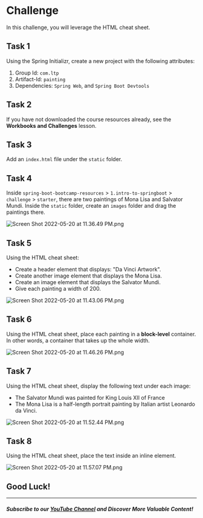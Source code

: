 # Challenge

In this challenge, you will leverage the HTML cheat sheet.

## Task 1

Using the Spring Initializr, create a new project with the following attributes:

1. Group Id: `com.ltp`
2. Artifact-Id: `painting`
3. Dependencies: `Spring Web`, and `Spring Boot Devtools`

## Task 2

If you have not downloaded the course resources already, see the **Workbooks and Challenges** lesson.

## Task 3
Add an `index.html` file under the `static` folder.

## Task 4

Inside `spring-boot-bootcamp-resources` > `1.intro-to-springboot` > `challenge` > `starter`, there are two paintings of Mona Lisa and Salvator Mundi. Inside the `static` folder, create an `images` folder and drag the paintings there.

![Screen Shot 2022-05-20 at 11.36.49 PM.png](https://firebasestorage.googleapis.com/v0/b/learnthepart-75aed.appspot.com/o/images%2Fd81563d4-cc53-4e32-ab35-5b4757d14f76?alt=media&token=f063a263-1961-4dfb-bb3b-978a79e26c14)

## Task 5
Using the HTML cheat sheet:
- Create a header element that displays: "Da Vinci Artwork".
- Create another image element that displays the Mona Lisa.
- Create an image element that displays the Salvator Mundi.
- Give each painting a width of 200.

![Screen Shot 2022-05-20 at 11.43.06 PM.png](https://firebasestorage.googleapis.com/v0/b/learnthepart-75aed.appspot.com/o/images%2F387e6fdc-d915-4ed8-93ad-b6cdd3a76454?alt=media&token=a3517790-698f-4b31-92c5-66a1d7a7e0a6)

## Task 6

Using the HTML cheat sheet, place each painting in a **block-level** container. In other words, a container that takes up the whole width.

![Screen Shot 2022-05-20 at 11.46.26 PM.png](https://firebasestorage.googleapis.com/v0/b/learnthepart-75aed.appspot.com/o/images%2F10a5675d-b867-49a5-8e97-2e36289de0df?alt=media&token=ae9082dd-9c1e-4fa5-ac80-d859942a6da5)

## Task 7

Using the HTML cheat sheet, display the following text under each image:

- The Salvator Mundi was painted for King Louis XII of France
- The Mona Lisa is a half-length portrait painting by Italian artist Leonardo da Vinci.

![Screen Shot 2022-05-20 at 11.52.44 PM.png](https://firebasestorage.googleapis.com/v0/b/learnthepart-75aed.appspot.com/o/images%2Fb7dc18fb-6a65-434e-aa36-69c3e2447e95?alt=media&token=3f7f91d8-e13f-4411-9021-dc7c33224584)

## Task 8

Using the HTML cheat sheet, place the text inside an inline element.

![Screen Shot 2022-05-20 at 11.57.07 PM.png](https://firebasestorage.googleapis.com/v0/b/learnthepart-75aed.appspot.com/o/images%2F29a64410-b81a-4898-a7b1-4093f11aeebd?alt=media&token=b80c5888-0ae0-4358-b843-73da980b24e5)

## Good Luck!

--------
##### Subscribe to our [YouTube Channel](https://www.youtube.com/@RayanSlim087?sub_confirmation=1) and Discover More Valuable Content!